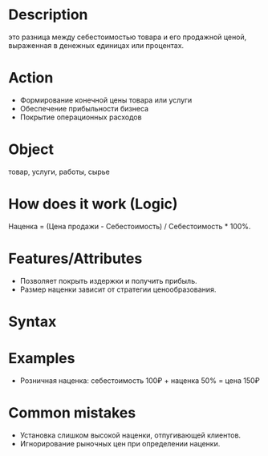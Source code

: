 # Description
это разница между себестоимостью товара и его продажной ценой, выраженная в денежных единицах или процентах.

# Action
- Формирование конечной цены товара или услуги
- Обеспечение прибыльности бизнеса
- Покрытие операционных расходов
# Object
товар, услуги, работы, сырье
# How does it work (Logic)
Наценка = (Цена продажи - Себестоимость) / Себестоимость * 100%.

# Features/Attributes
- Позволяет покрыть издержки и получить прибыль.
- Размер наценки зависит от стратегии ценообразования.
# Syntax
# Examples
- Розничная наценка: себестоимость 100₽ + наценка 50% = цена 150₽
# Common mistakes
- Установка слишком высокой наценки, отпугивающей клиентов.
- Игнорирование рыночных цен при определении наценки.
